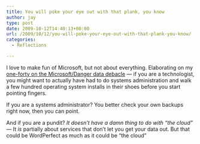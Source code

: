 ```yaml
---
title: You will poke your eye out with that plank, you know
author: jay
type: post
date: 2009-10-12T14:40:13+00:00
url: /2009/10/12/you-will-poke-your-eye-out-with-that-plank-you-know/
categories:
  - Reflections

---
```

I love to make fun of Microsoft, but not about everything. Elaborating on my [one-forty on the Microsoft/Danger data debacle][1] — if you are a technologist, you might want to actually have had to do systems administration and walk a few hundred operating system installs in their shoes before you start pointing fingers.

If you are a systems administrator? You better check your own backups right now, then you can point.

And if you are a pundit? _It doesn’t have a damn thing to do with “the cloud”_ — It _is_ partially about services that don’t let you get your data out. But that could be WordPerfect as much as it could be “the cloud”

 [1]: http://twitter.com/jasonadamyoung/status/4809680271